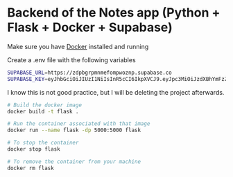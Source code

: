 # Backend of the Notes app (Python + Flask + Docker + Supabase)
Make sure you have [Docker](https://www.docker.com/) installed and running

Create a .env file with the following variables
```bash
SUPABASE_URL=https://zdpbgrpmnmefompwoznp.supabase.co
SUPABASE_KEY=eyJhbGciOiJIUzI1NiIsInR5cCI6IkpXVCJ9.eyJpc3MiOiJzdXBhYmFzZSIsInJlZiI6InpkcGJncnBtbm1lZm9tcHdvem5wIiwicm9sZSI6InNlcnZpY2Vfcm9sZSIsImlhdCI6MTY5MjAxNDA0MSwiZXhwIjoyMDA3NTkwMDQxfQ.GczgvzVgVJZZwS6YYdsvOMJY5y8IpfQvrm0uVWVjiEg
```
I know this is not good practice, but I will be deleting the project afterwards.

```bash
# Build the docker image
docker build -t flask .

# Run the container associated with that image
docker run --name flask -dp 5000:5000 flask

# To stop the container
docker stop flask

# To remove the container from your machine
docker rm flask
```

